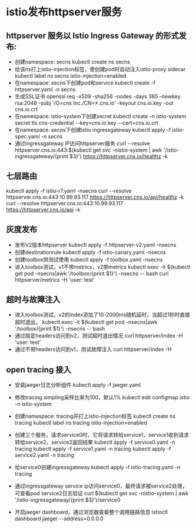 # istio发布httpserver服务

## httpserver 服务以 Istio Ingress Gateway 的形式发布:
* 创建namespace: secns
kubectl create ns secns
* 给该ns打上istio-injection标签，使创建pod时自动注入istio-proxy sidecar
kubectl label ns secns istio-injection=enabled
* 在namespace: secns下创建pod和service
kubectl create -f httpserver.yaml -n secns
* 生成SSL证书
openssl req -x509 -sha256 -nodes -days 365 -newkey rsa:2048 -subj '/O=cns Inc./CN=*.cns.io' -keyout cns.io.key -out cns.io.crt
* 在namespace: istio-system下创建secret
kubectl create -n istio-system secret tls cns-credential --key=cns.io.key --cert=cns.io.crt
* 在namespace: secns下创建istio ingressgateway
kubectl apply -f istio-spec.yaml -n secns
* 通过ingressgateway IP访问httpserver服务
curl --resolve httpserver.cns.io:443:$(kubectl get svc -nistio-system | awk '/istio-ingressgateway/{print $3}') https://httpserver.cns.io/healthz -k


## 七层路由
kubectl apply -f istio-r7.yaml -nsecns
curl --resolve httpserver.cns.io:443:10.99.93.117 https://httpserver.cns.io/api/healthz -k
curl --resolve httpserver.cns.io:443:10.99.93.117 https://httpserver.cns.io/api -k

## 灰度发布
* 发布V2版本httpserver
kubectl apply -f httpserver-v2.yaml -nsecns
* 创建destinationrule
kubectl apply -f istio-canary.yaml -nsecns
* 创建toolbox供测试使用
kubectl apply -f toolbox.yaml -nsecns
* 进入toolbox测试，v1不带metrics，v2带metrics
kubectl exec -it $(kubectl get pod -nsecns|awk '/toolbox/{print $1}') -nsecns -- bash
curl httpserver/metrics -H 'user: test'


## 超时与故障注入
* 进入toolbox测试，v2的index添加了10-2000ms随机延时，当超过1秒时直接超时退出。
kubectl exec -it $(kubectl get pod -nsecns|awk '/toolbox/{print $1}') -nsecns -- bash
* 通过指定headers访问到v2，测试超时退出情况
curl httpserver/index -H 'user: test'
* 通过不带headers访问到v1，测试故障注入
curl httpserver/index -H


## open tracing 接入
* 安装jaeger日志分析组件
kubectl apply -f jaeger.yaml
* 修改tracing simpling采样比率为100，默认1%
kubectl edit configmap istio -n istio-system

* 创建namespace: tracing并打上istio-injection标签
kubectl create ns tracing
kubectl label ns tracing istio-injection=enabled

* 创建三个服务，请求service0时，它将请求转给service1，service1收到请求转给service2，service2返回结果
kubectl apply -f service0.yaml -n tracing
kubectl apply -f service1.yaml -n tracing
kubectl apply -f service2.yaml -n tracing
* 给service0创建ingressgateway
kubectl apply -f istio-tracing.yaml -n tracing
* 通过ingressgateway service ip访问service0，最终请求被service2处理，可查看pod service2日志验证
curl $(kubectl get svc -nistio-system | awk '/istio-ingressgateway/{print $3}')/service0

* 开启jaeger dashboard，通过浏览器查看整个调用链路信息
istioctl dashboard jaeger --address=0.0.0.0